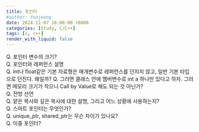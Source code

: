 ```yaml
---
title: 포인터
#author: Yoojeong
date: 2024-11-07 16:00:00 +0800
categories: [Study, C/C++]
tags: [c, c++]
render_with_liquid: false
---
```



Q. 포인터 변수의 크기?  
Q. 포인터와 레퍼런스 설명  
Q. int나 float같은 기본 자료형은 매개변수로 레퍼런스를 던지지 않고, 일반 기본 타입으로 던진다. 왜일까? 
Q. 그러면 클래스 안에 멤버변수로 int a 하나만 있다고 하자. 그러면 메모리 크기가 작으니 Call by Value로 해도 되는 것 아닌가?  
Q. 전방 선언  
Q. 얕은 복사와 깊은 복사에 대한 설명, 그리고 어느 상황에 사용하는지?   
Q. 스마트 포인터는 무엇인가?  
Q. unique_ptr, shared_ptr는 무슨 차이가 있나요?  
Q. 이중 포인터?  